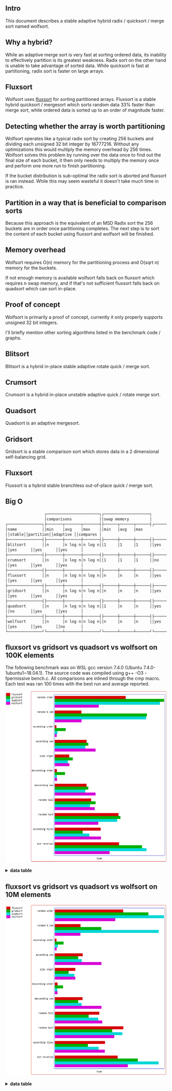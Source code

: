 Intro
-----

This document describes a stable adaptive hybrid radix / quicksort / merge sort named wolfsort.

Why a hybrid?
-------------
While an adaptive merge sort is very fast at sorting ordered data, its inability to effectively
partition is its greatest weakness. Radix sort on the other hand is unable to take advantage of
sorted data. While quicksort is fast at partitioning, radix sort is faster on large arrays.

Fluxsort
--------
Wolfsort uses [fluxsort](https://github.com/scandum/fluxsort "fluxsort") for sorting partitioned
arrays. Fluxsort is a stable hybrid quicksort / mergesort which sorts random data 33% faster than
merge sort, while ordered data is sorted up to an order of magnitude faster.

Detecting whether the array is worth partitioning
-------------------------------------------------
Wolfsort operates like a typical radix sort by creating 256 buckets and dividing each unsigned
32 bit integer by 16777216. Without any optimizations this would multiply the memory overhead
by 256 times. Wolfsort solves this problem by running over the data once to find out the final
size of each bucket, it then only needs to multiply the memory once and perform one more run
to finish partitioning.

If the bucket distribution is sub-optimal the radix sort is aborted and fluxsort is ran instead.
While this may seem wasteful it doesn't take much time in practice.

Partition in a way that is beneficial to comparison sorts
---------------------------------------------------------
Because this approach is the equivalent of an MSD Radix sort the 256 buckets are
in order once partitioning completes. The next step is to sort the content of each bucket
using fluxsort and wolfsort will be finished.

Memory overhead
---------------
Wolfsort requires O(n) memory for the partitioning process and O(sqrt n) memory for the buckets.

If not enough memory is available wolfsort falls back on fluxsort which requires n swap memory,
and if that's not sufficient fluxsort falls back on quadsort which can sort in-place.

Proof of concept
----------------
Wolfsort is primarily a proof of concept, currently it only properly supports unsigned 32 bit integers. 

I'll briefly mention other sorting algorithms listed in the benchmark code / graphs.

Blitsort
--------
Blitsort is a hybrid in-place stable adaptive rotate quick / merge sort.

Crumsort
--------
Crumsort is a hybrid in-place unstable adaptive quick / rotate merge sort.

Quadsort
--------
Quadsort is an adaptive mergesort.

Gridsort
--------
Gridsort is a stable comparison sort which stores data in a 2 dimensional self-balancing grid.

Fluxsort
--------
Fluxsort is a hybrid stable branchless out-of-place quick / merge sort.

Big O
-----
```cobol
                 ┌───────────────────────┐┌────────────────────┐
                 │comparisons            ││swap memory         │
┌───────────────┐├───────┬───────┬───────┤├──────┬──────┬──────┤┌──────┐┌─────────┐┌─────────┐┌─────────┐
│name           ││min    │avg    │max    ││min   │avg   │max   ││stable││partition││adaptive ││compares │
├───────────────┤├───────┼───────┼───────┤├──────┼──────┼──────┤├──────┤├─────────┤├─────────┤├─────────┤
│blitsort       ││n      │n log n│n log n││1     │1     │1     ││yes   ││yes      ││yes      ││yes      │
├───────────────┤├───────┼───────┼───────┤├──────┼──────┼──────┤├──────┤├─────────┤├─────────┤├─────────┤
│crumsort       ││n      │n log n│n log n││1     │1     │1     ││no    ││yes      ││yes      ││yes      │
├───────────────┤├───────┼───────┼───────┤├──────┼──────┼──────┤├──────┤├─────────┤├─────────┤├─────────┤
│fluxsort       ││n      │n log n│n log n││n     │n     │n     ││yes   ││yes      ││yes      ││yes      │
├───────────────┤├───────┼───────┼───────┤├──────┼──────┼──────┤├──────┤├─────────┤├─────────┤├─────────┤
│gridsort       ││n      │n log n│n log n││n     │n     │n     ││yes   ││yes      ││yes      ││yes      │
├───────────────┤├───────┼───────┼───────┤├──────┼──────┼──────┤├──────┤├─────────┤├─────────┤├─────────┤
│quadsort       ││n      │n log n│n log n││1     │n     │n     ││yes   ││no       ││yes      ││yes      │
├───────────────┤├───────┼───────┼───────┤├──────┼──────┼──────┤├──────┤├─────────┤├─────────┤├─────────┤
│wolfsort       ││n      │n log n│n log n││n     │n     │n     ││yes   ││yes      ││yes      ││no       │
└───────────────┘└───────┴───────┴───────┘└──────┴──────┴──────┘└──────┘└─────────┘└─────────┘└─────────┘
```

fluxsort vs gridsort vs quadsort vs wolfsort on 100K elements
-------------------------------------------------------------
The following benchmark was on WSL gcc version 7.4.0 (Ubuntu 7.4.0-1ubuntu1~18.04.1).
The source code was compiled using g++ -O3 -fpermissive bench.c. All comparisons are inlined through the cmp macro.
Each test was ran 100 times with the best run and average reported.

![Graph](/images/graph1.png)

<details><summary><b>data table</b></summary>

|      Name |    Items | Type |     Best |  Average |  Compares | Samples |     Distribution |
| --------- | -------- | ---- | -------- | -------- | --------- | ------- | ---------------- |
|  fluxsort |   100000 |   64 | 0.001884 | 0.001906 |         1 |     100 |     random order |
|  gridsort |   100000 |   64 | 0.002815 | 0.002839 |         1 |     100 |     random order |
|  quadsort |   100000 |   64 | 0.002742 | 0.002762 |         1 |     100 |     random order |
|  wolfsort |   100000 |   64 | 0.001880 | 0.001905 |         1 |     100 |     random order |

|      Name |    Items | Type |     Best |  Average |     Loops | Samples |     Distribution |
| --------- | -------- | ---- | -------- | -------- | --------- | ------- | ---------------- |
|  fluxsort |   100000 |   32 | 0.001807 | 0.001824 |         1 |     100 |     random order |
|  gridsort |   100000 |   32 | 0.002785 | 0.002847 |         1 |     100 |     random order |
|  quadsort |   100000 |   32 | 0.002680 | 0.002704 |         1 |     100 |     random order |
|  wolfsort |   100000 |   32 | 0.001124 | 0.001135 |         1 |     100 |     random order |
|           |          |      |          |          |           |         |                  |
|  fluxsort |   100000 |   32 | 0.000682 | 0.000697 |         1 |     100 |     random % 100 |
|  gridsort |   100000 |   32 | 0.002347 | 0.002411 |         1 |     100 |     random % 100 |
|  quadsort |   100000 |   32 | 0.002328 | 0.002346 |         1 |     100 |     random % 100 |
|  wolfsort |   100000 |   32 | 0.000687 | 0.000702 |         1 |     100 |     random % 100 |
|           |          |      |          |          |           |         |                  |
|  fluxsort |   100000 |   32 | 0.000046 | 0.000046 |         1 |     100 |  ascending order |
|  gridsort |   100000 |   32 | 0.000280 | 0.000284 |         1 |     100 |  ascending order |
|  quadsort |   100000 |   32 | 0.000069 | 0.000069 |         1 |     100 |  ascending order |
|  wolfsort |   100000 |   32 | 0.000052 | 0.000053 |         1 |     100 |  ascending order |
|           |          |      |          |          |           |         |                  |
|  fluxsort |   100000 |   32 | 0.000813 | 0.000823 |         1 |     100 |    ascending saw |
|  gridsort |   100000 |   32 | 0.000857 | 0.000881 |         1 |     100 |    ascending saw |
|  quadsort |   100000 |   32 | 0.000780 | 0.000789 |         1 |     100 |    ascending saw |
|  wolfsort |   100000 |   32 | 0.001043 | 0.001049 |         1 |     100 |    ascending saw |
|           |          |      |          |          |           |         |                  |
|  fluxsort |   100000 |   32 | 0.000372 | 0.000377 |         1 |     100 |       pipe organ |
|  gridsort |   100000 |   32 | 0.000464 | 0.000475 |         1 |     100 |       pipe organ |
|  quadsort |   100000 |   32 | 0.000339 | 0.000344 |         1 |     100 |       pipe organ |
|  wolfsort |   100000 |   32 | 0.000377 | 0.000384 |         1 |     100 |       pipe organ |
|           |          |      |          |          |           |         |                  |
|  fluxsort |   100000 |   32 | 0.000057 | 0.000058 |         1 |     100 | descending order |
|  gridsort |   100000 |   32 | 0.000264 | 0.000269 |         1 |     100 | descending order |
|  quadsort |   100000 |   32 | 0.000056 | 0.000056 |         1 |     100 | descending order |
|  wolfsort |   100000 |   32 | 0.000063 | 0.000063 |         1 |     100 | descending order |
|           |          |      |          |          |           |         |                  |
|  fluxsort |   100000 |   32 | 0.000814 | 0.000828 |         1 |     100 |   descending saw |
|  gridsort |   100000 |   32 | 0.000857 | 0.000872 |         1 |     100 |   descending saw |
|  quadsort |   100000 |   32 | 0.000781 | 0.000790 |         1 |     100 |   descending saw |
|  wolfsort |   100000 |   32 | 0.001041 | 0.001052 |         1 |     100 |   descending saw |
|           |          |      |          |          |           |         |                  |
|  fluxsort |   100000 |   32 | 0.000930 | 0.000941 |         1 |     100 |      random tail |
|  gridsort |   100000 |   32 | 0.001042 | 0.001053 |         1 |     100 |      random tail |
|  quadsort |   100000 |   32 | 0.000899 | 0.000911 |         1 |     100 |      random tail |
|  wolfsort |   100000 |   32 | 0.001022 | 0.001032 |         1 |     100 |      random tail |
|           |          |      |          |          |           |         |                  |
|  fluxsort |   100000 |   32 | 0.001628 | 0.001646 |         1 |     100 |      random half |
|  gridsort |   100000 |   32 | 0.001674 | 0.001688 |         1 |     100 |      random half |
|  quadsort |   100000 |   32 | 0.001594 | 0.001605 |         1 |     100 |      random half |
|  wolfsort |   100000 |   32 | 0.001113 | 0.001121 |         1 |     100 |      random half |
|           |          |      |          |          |           |         |                  |
|  fluxsort |   100000 |   32 | 0.001172 | 0.001192 |         1 |     100 |  ascending tiles |
|  gridsort |   100000 |   32 | 0.000715 | 0.000728 |         1 |     100 |  ascending tiles |
|  quadsort |   100000 |   32 | 0.000885 | 0.000899 |         1 |     100 |  ascending tiles |
|  wolfsort |   100000 |   32 | 0.001179 | 0.001205 |         1 |     100 |  ascending tiles |
|           |          |      |          |          |           |         |                  |
|  fluxsort |   100000 |   32 | 0.001639 | 0.001686 |         1 |     100 |     bit reversal |
|  gridsort |   100000 |   32 | 0.002222 | 0.002257 |         1 |     100 |     bit reversal |
|  quadsort |   100000 |   32 | 0.002338 | 0.002379 |         1 |     100 |     bit reversal |
|  wolfsort |   100000 |   32 | 0.001399 | 0.001418 |         1 |     100 |     bit reversal |

</details>

fluxsort vs gridsort vs quadsort vs wolfsort on 10M elements
------------------------------------------------------------

![Graph](/images/graph2.png)
<details><summary><b>data table</b></summary>

|      Name |    Items | Type |     Best |  Average |  Compares | Samples |     Distribution |
| --------- | -------- | ---- | -------- | -------- | --------- | ------- | ---------------- |
|  fluxsort | 10000000 |   64 | 0.308943 | 0.335428 |         1 |       3 |     random order |
|  gridsort | 10000000 |   64 | 0.455605 | 0.482164 |         1 |       3 |     random order |
|  quadsort | 10000000 |   64 | 0.472495 | 0.473274 |         1 |       3 |     random order |
|  wolfsort | 10000000 |   64 | 0.312488 | 0.315160 |         1 |       3 |     random order |

|      Name |    Items | Type |     Best |  Average |     Loops | Samples |     Distribution |
| --------- | -------- | ---- | -------- | -------- | --------- | ------- | ---------------- |
|  fluxsort | 10000000 |   32 | 0.259171 | 0.261448 |         1 |      10 |     random order |
|  gridsort | 10000000 |   32 | 0.355227 | 0.357552 |         1 |      10 |     random order |
|  quadsort | 10000000 |   32 | 0.413495 | 0.414651 |         1 |      10 |     random order |
|  wolfsort | 10000000 |   32 | 0.229678 | 0.230089 |         1 |      10 |     random order |
|           |          |      |          |          |           |         |                  |
|  fluxsort | 10000000 |   32 | 0.097939 | 0.099613 |         1 |      10 |     random % 100 |
|  gridsort | 10000000 |   32 | 0.176730 | 0.178361 |         1 |      10 |     random % 100 |
|  quadsort | 10000000 |   32 | 0.394085 | 0.394782 |         1 |      10 |     random % 100 |
|  wolfsort | 10000000 |   32 | 0.097527 | 0.099378 |         1 |      10 |     random % 100 |
|           |          |      |          |          |           |         |                  |
|  fluxsort | 10000000 |   32 | 0.006999 | 0.007147 |         1 |      10 |  ascending order |
|  gridsort | 10000000 |   32 | 0.033335 | 0.033666 |         1 |      10 |  ascending order |
|  quadsort | 10000000 |   32 | 0.011839 | 0.012158 |         1 |      10 |  ascending order |
|  wolfsort | 10000000 |   32 | 0.007024 | 0.007177 |         1 |      10 |  ascending order |
|           |          |      |          |          |           |         |                  |
|  fluxsort | 10000000 |   32 | 0.106033 | 0.106387 |         1 |      10 |    ascending saw |
|  gridsort | 10000000 |   32 | 0.089285 | 0.089569 |         1 |      10 |    ascending saw |
|  quadsort | 10000000 |   32 | 0.102307 | 0.102624 |         1 |      10 |    ascending saw |
|  wolfsort | 10000000 |   32 | 0.176965 | 0.177436 |         1 |      10 |    ascending saw |
|           |          |      |          |          |           |         |                  |
|  fluxsort | 10000000 |   32 | 0.078222 | 0.079080 |         1 |      10 |       pipe organ |
|  gridsort | 10000000 |   32 | 0.052793 | 0.053039 |         1 |      10 |       pipe organ |
|  quadsort | 10000000 |   32 | 0.074502 | 0.074878 |         1 |      10 |       pipe organ |
|  wolfsort | 10000000 |   32 | 0.078383 | 0.078891 |         1 |      10 |       pipe organ |
|           |          |      |          |          |           |         |                  |
|  fluxsort | 10000000 |   32 | 0.010252 | 0.010461 |         1 |      10 | descending order |
|  gridsort | 10000000 |   32 | 0.031824 | 0.032061 |         1 |      10 | descending order |
|  quadsort | 10000000 |   32 | 0.010015 | 0.010226 |         1 |      10 | descending order |
|  wolfsort | 10000000 |   32 | 0.010319 | 0.011173 |         1 |      10 | descending order |
|           |          |      |          |          |           |         |                  |
|  fluxsort | 10000000 |   32 | 0.105708 | 0.106228 |         1 |      10 |   descending saw |
|  gridsort | 10000000 |   32 | 0.088798 | 0.089277 |         1 |      10 |   descending saw |
|  quadsort | 10000000 |   32 | 0.102057 | 0.102854 |         1 |      10 |   descending saw |
|  wolfsort | 10000000 |   32 | 0.177001 | 0.177721 |         1 |      10 |   descending saw |
|           |          |      |          |          |           |         |                  |
|  fluxsort | 10000000 |   32 | 0.168678 | 0.170819 |         1 |      10 |      random tail |
|  gridsort | 10000000 |   32 | 0.128310 | 0.128682 |         1 |      10 |      random tail |
|  quadsort | 10000000 |   32 | 0.164986 | 0.165363 |         1 |      10 |      random tail |
|  wolfsort | 10000000 |   32 | 0.180367 | 0.180880 |         1 |      10 |      random tail |
|           |          |      |          |          |           |         |                  |
|  fluxsort | 10000000 |   32 | 0.259989 | 0.260365 |         1 |      10 |      random half |
|  gridsort | 10000000 |   32 | 0.218096 | 0.218445 |         1 |      10 |      random half |
|  quadsort | 10000000 |   32 | 0.256074 | 0.256747 |         1 |      10 |      random half |
|  wolfsort | 10000000 |   32 | 0.225742 | 0.226761 |         1 |      10 |      random half |
|           |          |      |          |          |           |         |                  |
|  fluxsort | 10000000 |   32 | 0.190243 | 0.202370 |         1 |      10 |  ascending tiles |
|  gridsort | 10000000 |   32 | 0.126200 | 0.126526 |         1 |      10 |  ascending tiles |
|  quadsort | 10000000 |   32 | 0.166375 | 0.168735 |         1 |      10 |  ascending tiles |
|  wolfsort | 10000000 |   32 | 0.189927 | 0.196767 |         1 |      10 |  ascending tiles |
|           |          |      |          |          |           |         |                  |
|  fluxsort | 10000000 |   32 | 0.238367 | 0.246001 |         1 |      10 |     bit reversal |
|  gridsort | 10000000 |   32 | 0.314635 | 0.315373 |         1 |      10 |     bit reversal |
|  quadsort | 10000000 |   32 | 0.393338 | 0.394130 |         1 |      10 |     bit reversal |
|  wolfsort | 10000000 |   32 | 0.277224 | 0.278359 |         1 |      10 |     bit reversal |

</details>
